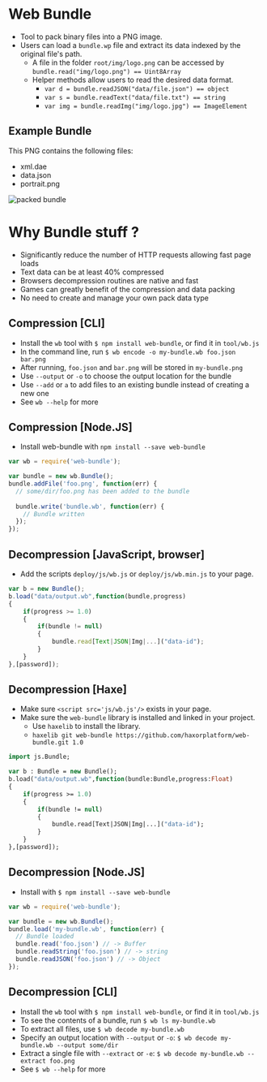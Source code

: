 # Web Bundle

* Tool to pack binary files into a PNG image.
* Users can load a `bundle.wp` file and extract its data indexed by the original file's path.
  * A file in the folder `root/img/logo.png` can be accessed by `bundle.read("img/logo.png") == Uint8Array`
  * Helper methods allow users to read the desired data format.
    * `var d = bundle.readJSON("data/file.json") == object`
	* `var s = bundle.readText("data/file.txt") == string`
	* `var img = bundle.readImg("img/logo.jpg") == ImageElement`

## Example Bundle
This PNG contains the following files:  

* xml.dae
* data.json
* portrait.png  

![packed bundle](https://raw.githubusercontent.com/haxorplatform/web-bundle/1.0/test/data.wb.png)

# Why Bundle stuff ?

* Significantly reduce the number of HTTP requests allowing fast page loads
* Text data can be at least 40% compressed
* Browsers decompression routines are native and fast
* Games can greatly benefit of the compression and data packing
* No need to create and manage your own pack data type

## Compression [CLI]
* Install the `wb` tool with `$ npm install web-bundle`, or find it in `tool/wb.js`
* In the command line, run `$ wb encode -o my-bundle.wb foo.json bar.png`
* After running, `foo.json` and `bar.png` will be stored in `my-bundle.png`
* Use `--output` or `-o` to choose the output location for the bundle
* Use `--add` or `a` to add files to an existing bundle instead of creating a new one
* See `wb --help` for more

## Compression [Node.JS]
* Install web-bundle with `npm install --save web-bundle`
```javascript
var wb = require('web-bundle');

var bundle = new wb.Bundle();
bundle.addFile('foo.png', function(err) {
  // some/dir/foo.png has been added to the bundle
  
  bundle.write('bundle.wb', function(err) {
    // Bundle written
  });
});
```

## Decompression [JavaScript, browser]
* Add the scripts `deploy/js/wb.js` or `deploy/js/wb.min.js`  to your page. 
```javascript
var b = new Bundle();
b.load("data/output.wb",function(bundle,progress)
{
	if(progress >= 1.0)
	{
		if(bundle != null)
		{
			bundle.read[Text|JSON|Img|...]("data-id");
		}
	}
},[password]);
```

## Decompression [Haxe]
* Make sure `<script src='js/wb.js'/>` exists in your page.
* Make sure the `web-bundle` library is installed and linked in your project.
  * Use `haxelib` to install the library.
  * `haxelib git web-bundle https://github.com/haxorplatform/web-bundle.git 1.0`
	  
```haxe
import js.Bundle;

var b : Bundle = new Bundle();
b.load("data/output.wb",function(bundle:Bundle,progress:Float)
{
	if(progress >= 1.0)
	{
		if(bundle != null)
		{
			bundle.read[Text|JSON|Img|...]("data-id");
		}
	}
},[password]);
```

## Decompression [Node.JS]
* Install with `$ npm install --save web-bundle`
```javascript
var wb = require('web-bundle');

var bundle = new wb.Bundle();
bundle.load('my-bundle.wb', function(err) {
  // Bundle loaded
  bundle.read('foo.json') // -> Buffer
  bundle.readString('foo.json') // -> string
  bundle.readJSON('foo.json') // -> Object
});
```

## Decompression [CLI]
* Install the `wb` tool with `$ npm install web-bundle`, or find it in `tool/wb.js`
* To see the contents of a bundle, run `$ wb ls my-bundle.wb`
* To extract all files, use `$ wb decode my-bundle.wb`
* Specify an output location with `--output` or `-o`: `$ wb decode my-bundle.wb --output some/dir`
* Extract a single file with `--extract` or `-e`: `$ wb decode my-bundle.wb --extract foo.png`
* See `$ wb --help` for more
